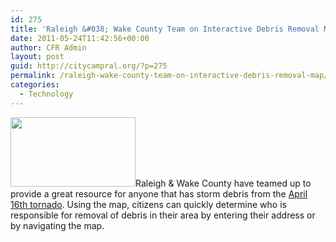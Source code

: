 ```yaml
---
id: 275
title: 'Raleigh &#038; Wake County Team on Interactive Debris Removal Map'
date: 2011-05-24T11:42:56+00:00
author: CFR Admin
layout: post
guid: http://citycampral.org/?p=275
permalink: /raleigh-wake-county-team-on-interactive-debris-removal-map/
categories:
  - Technology
---
```

[<img class="alignright size-full wp-image-277" title="debrismap" src="http://citycampral.org/wp-content/uploads/2011/05/debrismap.gif" alt="" width="200" height="111" />](http://citycampral.org/wp-content/uploads/2011/05/debrismap.gif)Raleigh & Wake County have teamed up to provide a great resource for anyone that has storm debris from the [April 16th tornado](/2011/04/mapping-raleigh-tornado-damage/). Using the map, citizens can quickly determine who is responsible for removal of debris in their area by entering their address or by navigating the map.